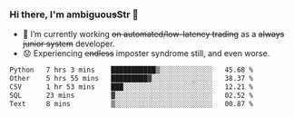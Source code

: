 ### Hi there, I'm ambiguou~~s~~Str 👋

<!--
**ambiguoustexture/ambiguoustexture** is a ✨ _special_ ✨ repository because its `README.md` (this file) appears on your GitHub profile.

Here are some ideas to get you started:
-->
- 🔭 I’m currently working ~~on automated/low-latency trading~~ as a ~~always junior system~~ developer.
- :worried: Experiencing ~~endless~~ imposter syndrome still, and even worse.

<!--START_SECTION:waka-->

```txt
Python   7 hrs 3 mins    ███████████▒░░░░░░░░░░░░░   45.68 %
Other    5 hrs 55 mins   █████████▓░░░░░░░░░░░░░░░   38.37 %
CSV      1 hr 53 mins    ███░░░░░░░░░░░░░░░░░░░░░░   12.21 %
SQL      23 mins         ▓░░░░░░░░░░░░░░░░░░░░░░░░   02.52 %
Text     8 mins          ▒░░░░░░░░░░░░░░░░░░░░░░░░   00.87 %
```

<!--END_SECTION:waka-->
